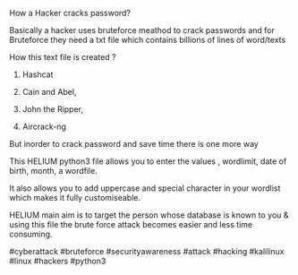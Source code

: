 How a Hacker cracks password?



Basically a hacker uses bruteforce meathod to crack passwords and for Bruteforce they need a txt file which contains billions of lines of word/texts



How this text file is created ?

1. Hashcat

2. Cain and Abel,

3. John the Ripper,

4. Aircrack-ng



But inorder to crack password and save time there is one more way 



This HELIUM python3 file allows you to enter the values , wordlimit, date of birth, month, a wordfile. 



It also allows you to add uppercase and special character in your wordlist which makes it fully customiseable.

 

HELIUM main aim is to  target the person whose database is known to you & using this file the brute force attack becomes easier and less time consuming.



#cyberattack #bruteforce #securityawareness #attack #hacking #kalilinux #linux #hackers #python3 
